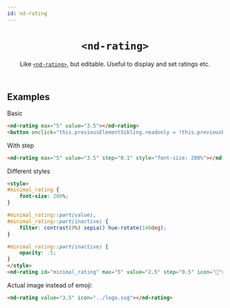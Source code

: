 ```yaml
---
id: nd-rating
---
```


<header>

# `<nd-rating>`

Like [`<nd-rating>`](../nd-rating/), but editable. Useful to display and set ratings etc.

</header>

<main>

## Examples

Basic

```html
<nd-rating max="5" value="3.5"></nd-rating>
<button onclick="this.previousElementSibling.readonly = !this.previousElementSibling.readonly">Toggle readonly</button>
```

With step

```html
<nd-rating max="5" value="3.5" step="0.1" style="font-size: 200%"></nd-rating>
```

Different styles


```html
<style>
#minimal_rating {
	font-size: 200%;
}

#minimal_rating::part(value),
#minimal_rating::part(inactive) {
	filter: contrast(0%) sepia() hue-rotate(140deg);
}

#minimal_rating::part(inactive) {
	opacity: .5;
}
</style>
<nd-rating id="minimal_rating" max="5" value="2.5" step="0.5" icon="💜"></nd-rating>
```

Actual image instead of emoji:


```html
<nd-rating value="3.5" icon="../logo.svg"></nd-rating>
```

</main>